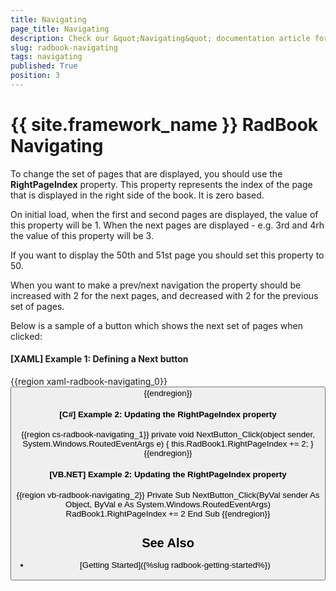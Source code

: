 ```yaml
---
title: Navigating
page_title: Navigating
description: Check our &quot;Navigating&quot; documentation article for the RadBook {{ site.framework_name }} control.
slug: radbook-navigating
tags: navigating
published: True
position: 3
---
```


# {{ site.framework_name }} RadBook Navigating

To change the set of pages that are displayed, you should use the __RightPageIndex__ property. This property represents the index of the page that is displayed in the right side of the book. It is zero based. 

On initial load, when the first and second pages are displayed, the value of this property will be 1. When the next pages are displayed - e.g. 3rd and 4rh the value of this property will be 3.

If you want to display the 50th and 51st page you should set this property to 50.

When you want to make a prev/next navigation the property should be increased with 2 for the next pages, and decreased with 2 for the previous set of pages.

Below is a sample of a button which shows the next set of pages when clicked:

#### __[XAML] Example 1: Defining a Next button__  
{{region xaml-radbook-navigating_0}}
	<Button Content="Next >>" Click="NextButton_Click"/>
{{endregion}}

#### __[C#] Example 2: Updating the RightPageIndex property__  
{{region cs-radbook-navigating_1}}
	private void NextButton_Click(object sender, System.Windows.RoutedEventArgs e)
	{
		this.RadBook1.RightPageIndex += 2;
	}
{{endregion}}

#### __[VB.NET] Example 2: Updating the RightPageIndex property__  
{{region vb-radbook-navigating_2}}
	Private Sub NextButton_Click(ByVal sender As Object, ByVal e As System.Windows.RoutedEventArgs)
		RadBook1.RightPageIndex += 2
	End Sub
{{endregion}}

## See Also
 * [Getting Started]({%slug radbook-getting-started%})